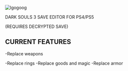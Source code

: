 ![lgogoog](https://github.com/user-attachments/assets/492ede59-3360-47d5-b006-7a307797785c)

DARK SOULS 3 SAVE EDITOR FOR PS4/PS5

(REQUIRES DECRYPTED SAVE)

## CURRENT FEATURES

-Replace weapons 

-Replace rings
-Replace goods and magic
-Replace armor




